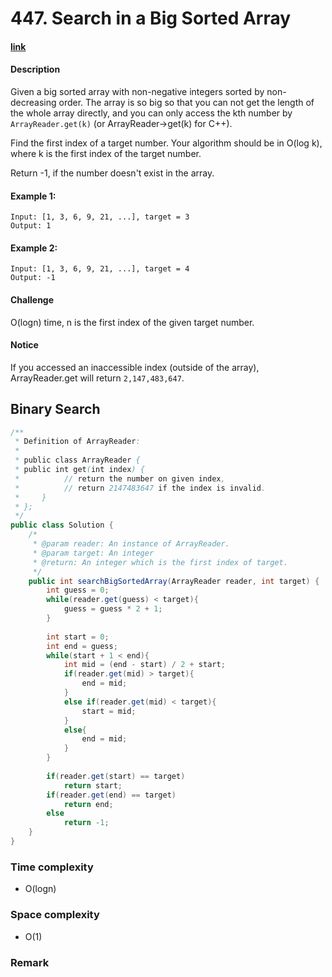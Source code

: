 # 447. Search in a Big Sorted Array

#### [link](https://www.lintcode.com/problem/search-in-a-big-sorted-array/description)

#### Description
Given a big sorted array with non-negative integers sorted by non-decreasing order. The array is so big so that you can not get the length of the whole array directly, and you can only access the kth number by `ArrayReader.get(k)` (or ArrayReader->get(k) for C++).

Find the first index of a target number. Your algorithm should be in O(log k), where k is the first index of the target number.

Return -1, if the number doesn't exist in the array.

#### Example 1:
```
Input: [1, 3, 6, 9, 21, ...], target = 3
Output: 1
```
#### Example 2:
```
Input: [1, 3, 6, 9, 21, ...], target = 4
Output: -1
```

#### Challenge
O(logn) time, n is the first index of the given target number.

#### Notice
If you accessed an inaccessible index (outside of the array), ArrayReader.get will return `2,147,483,647`.

## Binary Search
```java
/**
 * Definition of ArrayReader:
 * 
 * public class ArrayReader {
 * public int get(int index) {
 *          // return the number on given index, 
 *          // return 2147483647 if the index is invalid.
 *     }
 * };
 */
public class Solution {
    /*
     * @param reader: An instance of ArrayReader.
     * @param target: An integer
     * @return: An integer which is the first index of target.
     */
    public int searchBigSortedArray(ArrayReader reader, int target) {
        int guess = 0;
        while(reader.get(guess) < target){
            guess = guess * 2 + 1;
        }
        
        int start = 0;
        int end = guess;
        while(start + 1 < end){
            int mid = (end - start) / 2 + start;
            if(reader.get(mid) > target){
                end = mid;
            }
            else if(reader.get(mid) < target){
                start = mid;
            }
            else{
                end = mid;
            }
        }
        
        if(reader.get(start) == target)
            return start;
        if(reader.get(end) == target)
            return end;
        else
            return -1;
    }
}
```
### Time complexity
* O(logn)
### Space complexity
* O(1)
### Remark